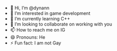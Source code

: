 - 👋 Hi, I’m @dynann
- 👀 I’m interested in game development 
- 🌱 I’m currently learning C++
- 💞️ I’m looking to collaborate on working with you
- 📫 How to reach me on IG 
- 😄 Pronouns: He
- ⚡ Fun fact: I am not Gay

<!---
dynann/dynann is a ✨ special ✨ repository because its `README.md` (this file) appears on your GitHub profile.
You can click the Preview link to take a look at your changes.
--->
